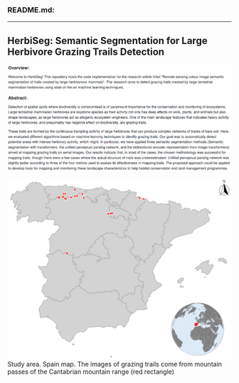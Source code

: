 ### README.md:

---

## HerbiSeg: Semantic Segmentation for Large Herbivore Grazing Trails Detection

![alternative](pics/text.png)

![alternative](pics/area.png)
Study area. Spain map. The images of grazing trails come from
mountain passes of the Cantabrian mountain range (red rectangle)






